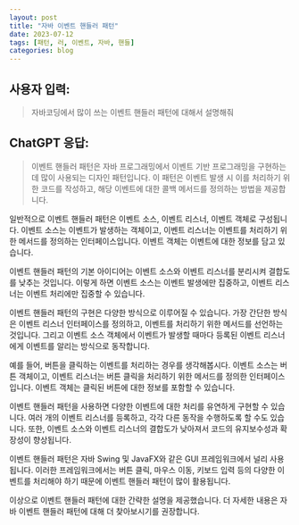 ```yaml
---
layout: post
title: "자바 이벤트 핸들러 패턴"
date: 2023-07-12
tags: [패턴, 러, 이벤트, 자바, 핸들]
categories: blog
---
```


## 사용자 입력:
> 자바코딩에서 많이 쓰는 이벤트 핸들러 패턴에 대해서 설명해줘

## ChatGPT 응답:
> 이벤트 핸들러 패턴은 자바 프로그래밍에서 이벤트 기반 프로그래밍을 구현하는 데 많이 사용되는 디자인 패턴입니다. 이 패턴은 이벤트 발생 시 이를 처리하기 위한 코드를 작성하고, 해당 이벤트에 대한 콜백 메서드를 정의하는 방법을 제공합니다.

일반적으로 이벤트 핸들러 패턴은 이벤트 소스, 이벤트 리스너, 이벤트 객체로 구성됩니다. 이벤트 소스는 이벤트가 발생하는 객체이고, 이벤트 리스너는 이벤트를 처리하기 위한 메서드를 정의하는 인터페이스입니다. 이벤트 객체는 이벤트에 대한 정보를 담고 있습니다.

이벤트 핸들러 패턴의 기본 아이디어는 이벤트 소스와 이벤트 리스너를 분리시켜 결합도를 낮추는 것입니다. 이렇게 하면 이벤트 소스는 이벤트 발생에만 집중하고, 이벤트 리스너는 이벤트 처리에만 집중할 수 있습니다.

이벤트 핸들러 패턴의 구현은 다양한 방식으로 이루어질 수 있습니다. 가장 간단한 방식은 이벤트 리스너 인터페이스를 정의하고, 이벤트를 처리하기 위한 메서드를 선언하는 것입니다. 그리고 이벤트 소스 객체에서 이벤트가 발생할 때마다 등록된 이벤트 리스너에게 이벤트를 알리는 방식으로 동작합니다.

예를 들어, 버튼을 클릭하는 이벤트를 처리하는 경우를 생각해봅시다. 이벤트 소스는 버튼 객체이고, 이벤트 리스너는 버튼 클릭을 처리하기 위한 메서드를 정의한 인터페이스입니다. 이벤트 객체는 클릭된 버튼에 대한 정보를 포함할 수 있습니다.

이벤트 핸들러 패턴을 사용하면 다양한 이벤트에 대한 처리를 유연하게 구현할 수 있습니다. 여러 개의 이벤트 리스너를 등록하고, 각각 다른 동작을 수행하도록 할 수도 있습니다. 또한, 이벤트 소스와 이벤트 리스너의 결합도가 낮아져서 코드의 유지보수성과 확장성이 향상됩니다.

이벤트 핸들러 패턴은 자바 Swing 및 JavaFX와 같은 GUI 프레임워크에서 널리 사용됩니다. 이러한 프레임워크에서는 버튼 클릭, 마우스 이동, 키보드 입력 등의 다양한 이벤트를 처리해야 하기 때문에 이벤트 핸들러 패턴이 많이 활용됩니다.

이상으로 이벤트 핸들러 패턴에 대한 간략한 설명을 제공했습니다. 더 자세한 내용은 자바 이벤트 핸들러 패턴에 대해 더 찾아보시기를 권장합니다.

